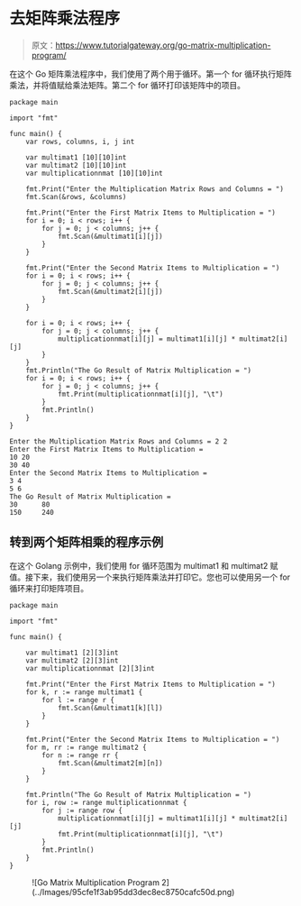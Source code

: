 # 去矩阵乘法程序

> 原文：<https://www.tutorialgateway.org/go-matrix-multiplication-program/>

在这个 Go 矩阵乘法程序中，我们使用了两个用于循环。第一个 for 循环执行矩阵乘法，并将值赋给乘法矩阵。第二个 for 循环打印该矩阵中的项目。

```
package main

import "fmt"

func main() {
    var rows, columns, i, j int

    var multimat1 [10][10]int
    var multimat2 [10][10]int
    var multiplicationnmat [10][10]int

    fmt.Print("Enter the Multiplication Matrix Rows and Columns = ")
    fmt.Scan(&rows, &columns)

    fmt.Print("Enter the First Matrix Items to Multiplication = ")
    for i = 0; i < rows; i++ {
        for j = 0; j < columns; j++ {
            fmt.Scan(&multimat1[i][j])
        }
    }

    fmt.Print("Enter the Second Matrix Items to Multiplication = ")
    for i = 0; i < rows; i++ {
        for j = 0; j < columns; j++ {
            fmt.Scan(&multimat2[i][j])
        }
    }

    for i = 0; i < rows; i++ {
        for j = 0; j < columns; j++ {
            multiplicationnmat[i][j] = multimat1[i][j] * multimat2[i][j]
        }
    }
    fmt.Println("The Go Result of Matrix Multiplication = ")
    for i = 0; i < rows; i++ {
        for j = 0; j < columns; j++ {
            fmt.Print(multiplicationnmat[i][j], "\t")
        }
        fmt.Println()
    }
}
```

```
Enter the Multiplication Matrix Rows and Columns = 2 2
Enter the First Matrix Items to Multiplication = 
10 20
30 40
Enter the Second Matrix Items to Multiplication = 
3 4
5 6
The Go Result of Matrix Multiplication = 
30      80
150     240
```

## 转到两个矩阵相乘的程序示例

在这个 Golang 示例中，我们使用 for 循环范围为 multimat1 和 multimat2 赋值。接下来，我们使用另一个来执行矩阵乘法并打印它。您也可以使用另一个 for 循环来打印矩阵项目。

```
package main

import "fmt"

func main() {

    var multimat1 [2][3]int
    var multimat2 [2][3]int
    var multiplicationnmat [2][3]int

    fmt.Print("Enter the First Matrix Items to Multiplication = ")
    for k, r := range multimat1 {
        for l := range r {
            fmt.Scan(&multimat1[k][l])
        }
    }

    fmt.Print("Enter the Second Matrix Items to Multiplication = ")
    for m, rr := range multimat2 {
        for n := range rr {
            fmt.Scan(&multimat2[m][n])
        }
    }

    fmt.Println("The Go Result of Matrix Multiplication = ")
    for i, row := range multiplicationnmat {
        for j := range row {
            multiplicationnmat[i][j] = multimat1[i][j] * multimat2[i][j]
            fmt.Print(multiplicationnmat[i][j], "\t")
        }
        fmt.Println()
    }
}
```

<figure class="wp-block-image size-large">![Go Matrix Multiplication Program 2](../Images/95cfe1f3ab95dd3dec8ec8750cafc50d.png)</figure>